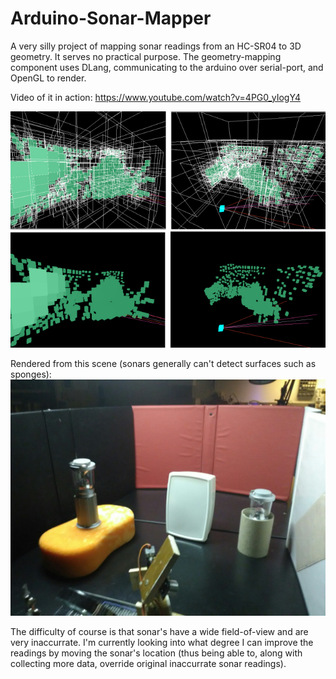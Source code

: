 # Arduino-Sonar-Mapper

A very silly project of mapping sonar readings from an HC-SR04 to 3D geometry. It serves no practical purpose.
The geometry-mapping component uses DLang, communicating to the arduino over serial-port, and OpenGL to render.

Video of it in action: https://www.youtube.com/watch?v=4PG0_yIogY4

![](https://github.com/AODQ/Arduino-Sonar-Mapper/blob/master/screenshots/Scene0-Rendering.png?raw=true)

Rendered from this scene (sonars generally can't detect surfaces such as sponges):
![](https://github.com/AODQ/Arduino-Sonar-Mapper/blob/master/screenshots/Scene0.jpg?raw=true)

The difficulty of course is that sonar's have a wide field-of-view and are very inaccurrate.
I'm currently looking into what degree I can improve the readings by moving the sonar's location (thus being able to, along with collecting more data, override original inaccurrate sonar readings).
